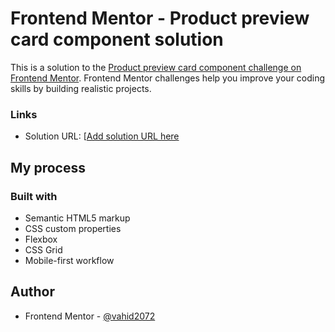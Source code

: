# Frontend Mentor - Product preview card component solution

This is a solution to the [Product preview card component challenge on Frontend Mentor](https://www.frontendmentor.io/challenges/product-preview-card-component-GO7UmttRfa). Frontend Mentor challenges help you improve your coding skills by building realistic projects. 




### Links

- Solution URL: [[Add solution URL here](https://your-solution-url.com](https://github.com/vahid2072/product-preview-card-component/tree/main))

## My process

### Built with

- Semantic HTML5 markup
- CSS custom properties
- Flexbox
- CSS Grid
- Mobile-first workflow

## Author

- Frontend Mentor - [@vahid2072]([https://www.frontendmentor.io/profile/yourusername](https://www.frontendmentor.io/profile/vahid2072))
